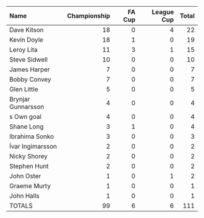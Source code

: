 | Name               |   Championship |   FA Cup |   League Cup |   Total |
|:-------------------|---------------:|---------:|-------------:|--------:|
| Dave Kitson        |             18 |        0 |            4 |      22 |
| Kevin Doyle        |             18 |        1 |            0 |      19 |
| Leroy Lita         |             11 |        3 |            1 |      15 |
| Steve Sidwell      |             10 |        0 |            0 |      10 |
| James Harper       |              7 |        0 |            0 |       7 |
| Bobby Convey       |              7 |        0 |            0 |       7 |
| Glen Little        |              5 |        0 |            0 |       5 |
| Brynjar Gunnarsson |              4 |        0 |            0 |       4 |
| s Own goal         |              4 |        0 |            0 |       4 |
| Shane Long         |              3 |        1 |            0 |       4 |
| Ibrahima Sonko     |              3 |        0 |            0 |       3 |
| Ívar Ingimarsson   |              2 |        0 |            0 |       2 |
| Nicky Shorey       |              2 |        0 |            0 |       2 |
| Stephen Hunt       |              2 |        0 |            0 |       2 |
| John Oster         |              1 |        0 |            1 |       2 |
| Graeme Murty       |              1 |        0 |            0 |       1 |
| John Halls         |              1 |        0 |            0 |       1 |
| TOTALS             |             99 |        6 |            6 |     111 |